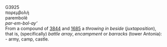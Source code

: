 <body>
  <p>G3925<br>  παρεμβολή  <br> parembolē  <br><i>par-em-bol-ay‘ </i><br>From a compound of <a href="g3844.htm">3844</a> and <a href="g1685.htm">1685</a>  a <i>throwing</i> <i>in</i> <i>beside</i> (<i>juxtaposition</i>), that is, (specifically) <i>battle</i> <i>array</i>, <i>encampment</i> or <i>barracks</i> (tower Antonia): - army, camp, castle.<br></p>
 </body>
